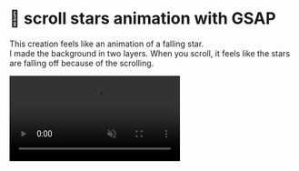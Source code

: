 # 💫 scroll stars animation with GSAP

This creation feels like an animation of a falling star. <br/>
I made the background in two layers.
When you scroll, it feels like the stars are falling off because of the scrolling.

<video src="https://github.com/happycodehouse/scrollStarsGSAP/assets/108500645/9c504ed2-3f4a-438f-8662-333a89d60d97" muted autoplay loop></video>
